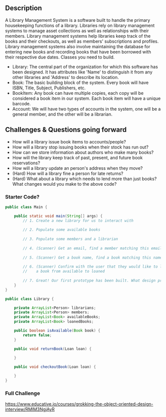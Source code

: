 ## Description
A Library Management System is a software built to handle the primary housekeeping functions of a library. Libraries rely on library management systems to manage asset collections as well as relationships with their members. Library management systems help libraries keep track of the books and their checkouts, as well as members' subscriptions and profiles.
Library management systems also involve maintaining the database for entering new books and recording books that have been borrowed with their respective due dates.
Classes you need to build.
- Library: The central part of the organization for which this software has been designed. It has attributes like 'Name' to distinguish it from any other libraries and 'Address' to describe its location.
- Book: The basic building block of the system. Every book will have ISBN, Title, Subject, Publishers, etc.
- BookItem: Any book can have multiple copies, each copy will be considered a book item in our system. Each book item will have a unique barcode.
- Account: We will have two types of accounts in the system, one will be a general member, and the other will be a librarian.

## Challenges & Questions going forward
- How will a library issue book items to accounts/people?
- How will a library stop issuing books when their stock has run out?
- How can we store information about authors who make many books?
- How will the library keep track of past, present, and future book reservations?
- How will a library update an person's address when they move?
- (Hard) How will a library fine a person for late returns?
- (Hard) What about a library which needs to lend more than just books? What changes would you make to the above code?

### Starter Code?
``` java
public class Main {

    public static void main(String[] args) {
        // 1. Create a new library for us to interact with
	    
        // 2. Populate some available books
        
        // 3. Populate some members and a librarian
        
        // 4. (Scanner) Get an email, find a member matching this email
        
        // 5. (Scanner) Get a book name, find a book matching this name
        
        // 6. (Scanner) Confirm with the user that they would like to loan a book. Create a loan which moves 
        //    a book from available to loaned
        
        // 7. Great! Our first prototype has been built. What design problems have we introduced? How can we make this better?
    }
}

public class Library {

    private ArrayList<Person> librarians;
    private ArrayList<Person> members;
    private ArrayList<Book> availableBooks;
    private ArrayList<Book> loanedBooks;

    public boolean isAvailable(Book book) {
        return false;
    }

    public void returnBook(Loan loan) {
        
    }

    public void checkoutBook(Loan loan) {

    }
}
```

### Full Challenge
https://www.educative.io/courses/grokking-the-object-oriented-design-interview/RMlM3NgjAyR
